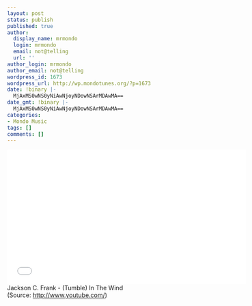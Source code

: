 ```yaml
---
layout: post
status: publish
published: true
author:
  display_name: mrmondo
  login: mrmondo
  email: not@telling
  url: ''
author_login: mrmondo
author_email: not@telling
wordpress_id: 1673
wordpress_url: http://wp.mondotunes.org/?p=1673
date: !binary |-
  MjAxMS0wNS0yNiAwNjoyNDowNSArMDAwMA==
date_gmt: !binary |-
  MjAxMS0wNS0yNiAwNjoyNDowNSArMDAwMA==
categories:
- Mondo Music
tags: []
comments: []
---
```

<iframe width="560" height="315" src="//www.youtube.com/embed/A_4N05coN2g" frameborder="0"> </iframe>
Jackson C. Frank - (Tumble) In The Wind
<div class="attribution">(<span>Source:</span> <a href="http://www.youtube.com/">http://www.youtube.com/</a>)</div>
